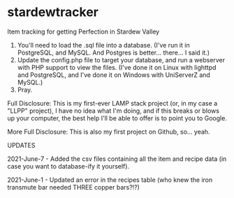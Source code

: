 # stardewtracker
Item tracking for getting Perfection in Stardew Valley

1. You'll need to load the .sql file into a database.  (I've run it in PostgreSQL, and MySQL.  And Postgres is better... there... I said it.)
2. Update the config.php file to target your database, and run a webserver with PHP support to view the files.  (I've done it on Linux with lighttpd and PostgreSQL, and I've done it on Windows with UniServerZ and MySQL.)
3. Pray.

Full Disclosure: This is my first-ever LAMP stack project (or, in my case a "LLPP" project), I have no idea what I'm doing, and if this breaks or blows up your computer, the best help I'll be able to offer is to point you to Google.

More Full Disclosure: This is also my first project on Github, so... yeah.


UPDATES

2021-June-7 - Added the csv files containing all the item and recipe data (in case you want to database-ify it yourself).

2021-June-1 - Updated an error in the recipes table (who knew the iron transmute bar needed THREE copper bars?!?)
